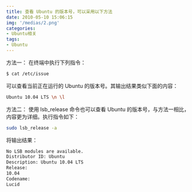 ```yaml
---
title: 查看 Ubuntu 的版本号，可以采用以下方法
date: 2010-05-10 15:06:15
img: '/medias/2.png'
categories:
- Ubuntu相关
tags: 
- Ubuntu
---
```


方法一：
在终端中执行下列指令：
``` bash
$ cat /etc/issue
```

可以查看当前正在运行的 Ubuntu 的版本号。其输出结果类似下面的内容：
``` bash
Ubuntu 10.04 LTS \n \l
```

方法二：
使用 lsb_release 命令也可以查看 Ubuntu
的版本号，与方法一相比，内容更为详细。执行指令如下：
``` bash
sudo lsb_release -a
```

将输出结果：
``` bash
No LSB modules are available.
Distributor ID: Ubuntu
Description: Ubuntu 10.04 LTS
Release: 
10.04
Codename: 
Lucid
```